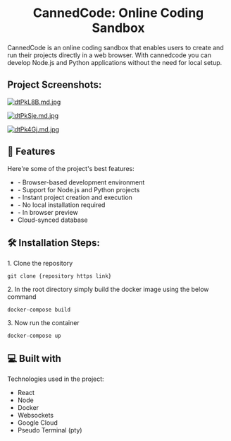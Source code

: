 <h1 align="center" id="title">CannedCode: Online Coding Sandbox</h1>

<p id="description">CannedCode is an online coding sandbox that enables users to create and run their projects directly in a web browser. With cannedcode you can develop Node.js and Python applications without the need for local setup.</p>

<h2>Project Screenshots:</h2>
<a href="https://freeimage.host/i/dtPkL8B"><img src="https://iili.io/dtPkL8B.md.jpg" alt="dtPkL8B.md.jpg" border="0"></a>

<a href="https://freeimage.host/i/dtPkSje"><img src="https://iili.io/dtPkSje.md.jpg" alt="dtPkSje.md.jpg" border="0"></a>

<a href="https://freeimage.host/i/dtPk4Gj"><img src="https://iili.io/dtPk4Gj.md.jpg" alt="dtPk4Gj.md.jpg" border="0"></a>


  
  
<h2>🧐 Features</h2>

Here're some of the project's best features:

*   \- Browser-based development environment
*   \- Support for Node.js and Python projects
*   \- Instant project creation and execution
*   \- No local installation required
*   \- In browser preview
*   Cloud-synced database

<h2>🛠️ Installation Steps:</h2>

<p>1. Clone the repository</p>

```
git clone {repository https link}
```

<p>2. In the root directory simply build the docker image using the below command</p>

```
docker-compose build
```

<p>3. Now run the container</p>

```
docker-compose up
```

  
  
<h2>💻 Built with</h2>

Technologies used in the project:

*   React
*   Node
*   Docker
*   Websockets
*   Google Cloud
*   Pseudo Terminal (pty)
